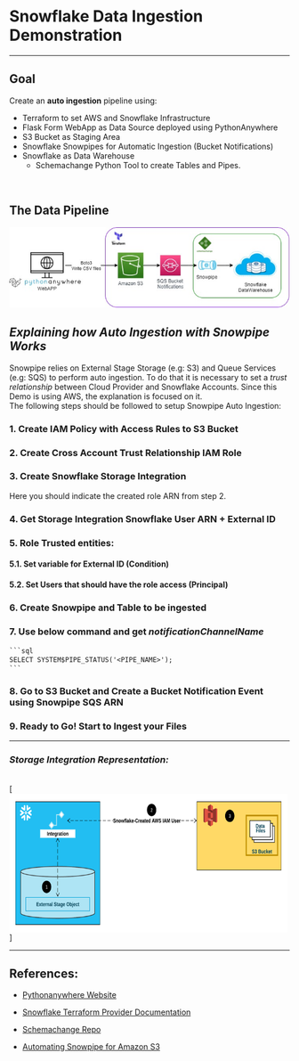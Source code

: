 # **Snowflake Data Ingestion Demonstration**
---

## **Goal**<br>

Create an **auto ingestion** pipeline using:

- Terraform to set AWS and Snowflake Infrastructure 
- Flask Form WebApp as Data Source deployed using PythonAnywhere
- S3 Bucket as Staging Area
- Snowflake Snowpipes for Automatic Ingestion (Bucket Notifications)
- Snowflake as Data Warehouse
    - Schemachange Python Tool to create Tables and Pipes.

<br>

##  **The Data Pipeline**

[<img src="images/SnowIngest Project.jpg">](Diagram)

## *Explaining how Auto Ingestion with Snowpipe Works*

Snowpipe relies on External Stage Storage (e.g: S3) and Queue Services (e.g: SQS) to perform auto ingestion.
To do that it is necessary to set a *trust relationship* between Cloud Provider and Snowflake Accounts.
Since this Demo is using AWS, the explanation is focused on it. <br>
The following steps should be followed to setup Snowpipe Auto Ingestion:


### 1. **Create IAM Policy with Access Rules to S3 Bucket** 


### 2. **Create Cross Account Trust Relationship IAM Role**


### 3. **Create Snowflake Storage Integration**<br>
Here you should indicate the created role ARN from step 2.


### 4. **Get Storage Integration Snowflake User ARN + External ID**


### 5. **Role Trusted entities:**<br>
#### 5.1. Set variable for External ID (Condition)<br>
#### 5.2. Set Users that should have the role access (Principal)


### 6. **Create Snowpipe and Table to be ingested**


### 7. **Use below command and get *notificationChannelName***
    ```sql
    SELECT SYSTEM$PIPE_STATUS('<PIPE_NAME>');
    ```


### 8. **Go to S3 Bucket and Create a Bucket Notification Event using Snowpipe SQS ARN**

### 9. **Ready to Go! Start to Ingest your Files**

---
### ***Storage Integration Representation:***
<br>
[<img src="images/storage-integration-s3.png" width="500" height="250" style="vertical-align:middle">]

---

## **References:**

- [Pythonanywhere Website](https://www.pythonanywhere.com/)

- [Snowflake Terraform Provider Documentation](https://registry.terraform.io/providers/chanzuckerberg/snowflake/latest/docs)

- [Schemachange Repo](https://github.com/Snowflake-Labs/schemachange)

- [Automating Snowpipe for Amazon S3](https://docs.snowflake.com/en/user-guide/data-load-snowpipe-auto-s3.html#step-1-configure-access-permissions-for-the-s3-bucket)
